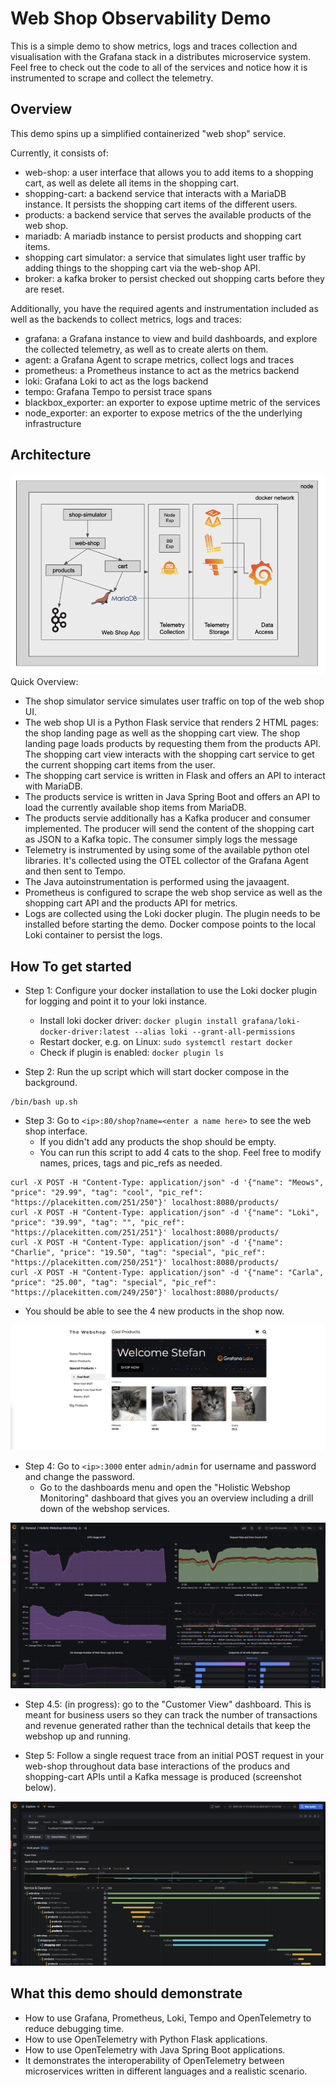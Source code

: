 # Web Shop Observability Demo

This is a simple demo to show metrics, logs and traces collection and visualisation with the Grafana stack in a distributes microservice system.
Feel free to check out the code to all of the services and notice how it is instrumented to scrape and collect the telemetry.

## Overview

This demo spins up a simplified containerized "web shop" service.

Currently, it consists of:
* web-shop: a user interface that allows you to add items to a shopping cart, as well as delete all items in the shopping cart.
* shopping-cart: a backend service that interacts with a MariaDB instance. It persists the shopping cart items of the different users.
* products: a backend service that serves the available products of the web shop.
* mariadb: A mariadb instance to persist products and shopping cart items.
* shopping cart simulator: a service that simulates light user traffic by adding things to the shopping cart via the web-shop API.
* broker: a kafka broker to persist checked out shopping carts before they are reset.

Additionally, you have the required agents and instrumentation included as well as the backends to collect metrics, logs and traces:
* grafana: a Grafana instance to view and build dashboards, and explore the collected telemetry, as well as to create alerts on them. 
* agent: a Grafana Agent to scrape metrics, collect logs and traces
* prometheus: a Prometheus instance to act as the metrics backend
* loki: Grafana Loki to act as the logs backend
* tempo: Grafana Tempo to persist trace spans
* blackbox_exporter: an exporter to expose uptime metric of the services
* node_exporter: an exporter to expose metrics of the the underlying infrastructure

## Architecture
![](images/web-shop-architecture.png)
Quick Overview:
* The shop simulator service simulates user traffic on top of the web shop UI.
* The web shop UI is a Python Flask service that renders 2 HTML pages: the shop landing page as well as the shopping cart view. The shop landing page loads products by requesting them from the products API. The shopping cart view interacts with the shopping cart service to get the current shopping cart items from the user.
* The shopping cart service is written in Flask and offers an API to interact with MariaDB.
* The products service is written in Java Spring Boot and offers an API to load the currently available shop items from MariaDB.
* The products servie additionally has a Kafka producer and consumer implemented. The producer will send the content of the shopping cart as JSON to a Kafka topic. The consumer simply logs the message
* Telemetry is instrumented by using some of the available python otel libraries. It's collected using the OTEL collector of the Grafana Agent and then sent to Tempo.
* The Java autoinstrumentation is performed using the javaagent.
* Prometheus is configured to scrape the web shop service as well as the shopping cart API and the products API for metrics.
* Logs are collected using the Loki docker plugin. The plugin needs to be installed before starting the demo. Docker compose points to the local Loki container to persist the logs.

## How To get started

* Step 1: Configure your docker installation to use the Loki docker plugin for logging and point it to your loki instance.
  * Install loki docker driver: ```docker plugin install grafana/loki-docker-driver:latest --alias loki --grant-all-permissions```
  * Restart docker, e.g. on Linux: ```sudo systemctl restart docker```
  * Check if plugin is enabled: ```docker plugin ls```

* Step 2: Run the up script which will start docker compose in the background.
```
/bin/bash up.sh
```

* Step 3: Go to `<ip>:80/shop?name=<enter a name here>` to see the web shop interface.
  * If you didn't add any products the shop should be empty.
  * You can run this script to add 4 cats to the shop. Feel free to modify names, prices, tags and pic_refs as needed.

```
curl -X POST -H "Content-Type: application/json" -d '{"name": "Meows", "price": "29.99", "tag": "cool", "pic_ref": "https://placekitten.com/251/250"}' localhost:8080/products/
curl -X POST -H "Content-Type: application/json" -d '{"name": "Loki", "price": "39.99", "tag": "", "pic_ref": "https://placekitten.com/251/251"}' localhost:8080/products/
curl -X POST -H "Content-Type: application/json" -d '{"name": "Charlie", "price": "19.50", "tag": "special", "pic_ref": "https://placekitten.com/250/251"}' localhost:8080/products/
curl -X POST -H "Content-Type: application/json" -d '{"name": "Carla", "price": "25.00", "tag": "special", "pic_ref": "https://placekitten.com/249/250"}' localhost:8080/products/
```

  * You should be able to see the 4 new products in the shop now.

![](images/web-shop-ui.png)

* Step 4: Go to `<ip>:3000` enter `admin/admin` for username and password and change the password.
  * Go to the dashboards menu and open the "Holistic Webshop Monitoring" dashboard that gives you an overview including a drill down of the webshop services.

![](images/web-shop-dashboard.png)


* Step 4.5: (in progress): go to the "Customer View" dashboard. This is meant for business users so they can track the number of transactions and revenue generated rather than the technical details that keep the webshop up and running.

* Step 5: Follow a single request trace from an initial POST request in your web-shop throughout data base interactions of the producs and shopping-cart APIs until a Kafka message is produced (screenshot below).

![](images/web-shop-traces.png)

## What this demo should demonstrate

* How to use Grafana, Prometheus, Loki, Tempo and OpenTelemetry to reduce debugging time.
* How to use OpenTelemetry with Python Flask applications.
* How to use OpenTelemetry with Java Spring Boot applications.
* It demonstrates the interoperability of OpenTelemetry between microservices written in different languages and a realistic scenario.
